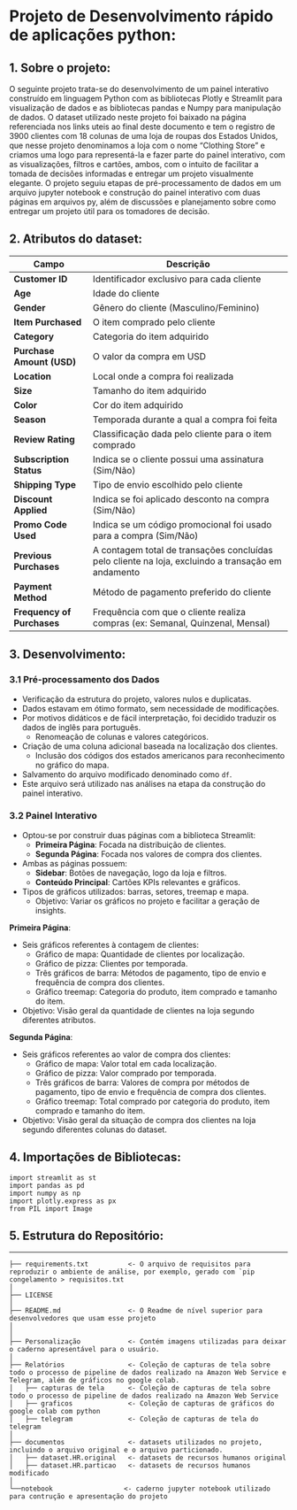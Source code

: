 # Projeto de Desenvolvimento rápido de aplicações python:

## 1. Sobre o projeto: 

O seguinte projeto trata-se do desenvolvimento de um painel interativo construído em linguagem Python com as bibliotecas Plotly e Streamlit para visualização de dados e as bibliotecas pandas e Numpy para manipulação de dados. O dataset utilizado neste projeto foi baixado na página referenciada nos links uteis ao final deste documento e tem o registro de 3900 clientes com 18 colunas de uma loja de roupas dos Estados Unidos, que nesse projeto denominamos a loja com o nome “Clothing Store” e criamos uma logo para representá-la e fazer parte do painel interativo, com as visualizações, filtros e cartões, ambos, com o intuito de facilitar a tomada de decisões informadas e entregar um projeto visualmente elegante. O projeto seguiu etapas de pré-processamento de dados em um arquivo jupyter notebook e construção do painel interativo com duas páginas em arquivos py, além de discussões e planejamento sobre como entregar um projeto útil para os tomadores de decisão. 

## 2. Atributos do dataset: 

| Campo                  | Descrição                                                                 |
|------------------------|--------------------------------------------------------------------------|
| **Customer ID**        | Identificador exclusivo para cada cliente                                |
| **Age**                | Idade do cliente                                                         |
| **Gender**             | Gênero do cliente (Masculino/Feminino)                                    |
| **Item Purchased**     | O item comprado pelo cliente                                             |
| **Category**           | Categoria do item adquirido                                              |
| **Purchase Amount (USD)** | O valor da compra em USD                                              |
| **Location**           | Local onde a compra foi realizada                                        |
| **Size**               | Tamanho do item adquirido                                                |
| **Color**              | Cor do item adquirido                                                    |
| **Season**             | Temporada durante a qual a compra foi feita                              |
| **Review Rating**      | Classificação dada pelo cliente para o item comprado                     |
| **Subscription Status**| Indica se o cliente possui uma assinatura (Sim/Não)                      |
| **Shipping Type**      | Tipo de envio escolhido pelo cliente                                     |
| **Discount Applied**   | Indica se foi aplicado desconto na compra (Sim/Não)                      |
| **Promo Code Used**    | Indica se um código promocional foi usado para a compra (Sim/Não)        |
| **Previous Purchases** | A contagem total de transações concluídas pelo cliente na loja, excluindo a transação em andamento |
| **Payment Method**     | Método de pagamento preferido do cliente                                 |
| **Frequency of Purchases** | Frequência com que o cliente realiza compras (ex: Semanal, Quinzenal, Mensal) |


## 3. Desenvolvimento:

### 3.1 Pré-processamento dos Dados

* Verificação da estrutura do projeto, valores nulos e duplicatas.
* Dados estavam em ótimo formato, sem necessidade de modificações.
* Por motivos didáticos e de fácil interpretação, foi decidido traduzir os dados de inglês para português.
   - Renomeação de colunas e valores categóricos.
* Criação de uma coluna adicional baseada na localização dos clientes.
   - Inclusão dos códigos dos estados americanos para reconhecimento no gráfico do mapa.
* Salvamento do arquivo modificado denominado como `df`.
* Este arquivo será utilizado nas análises na etapa da construção do painel interativo.

### 3.2 Painel Interativo

* Optou-se por  construir duas páginas com a biblioteca Streamlit:
   - **Primeira Página**: Focada na distribuição de clientes.
   - **Segunda Página**: Focada nos valores de compra dos clientes.
* Ambas as páginas possuem:
   - **Sidebar**: Botões de navegação, logo da loja e filtros.
   - **Conteúdo Principal**: Cartões KPIs relevantes e gráficos.
* Tipos de gráficos utilizados: barras, setores, treemap e mapa.
   - Objetivo: Variar os gráficos no projeto e facilitar a geração de insights.

**Primeira Página**:

* Seis gráficos referentes à contagem de clientes:
   - Gráfico de mapa: Quantidade de clientes por localização.
   - Gráfico de pizza: Clientes por temporada.
   - Três gráficos de barra: Métodos de pagamento, tipo de envio e frequência de compra dos clientes.
   - Gráfico treemap: Categoria do produto, item comprado e tamanho do item.
* Objetivo: Visão geral da quantidade de clientes na loja segundo diferentes atributos.

**Segunda Página**:

* Seis gráficos referentes ao valor de compra dos clientes:
   - Gráfico de mapa: Valor total em cada localização.
   - Gráfico de pizza: Valor comprado por temporada.
   - Três gráficos de barra: Valores de compra por métodos de pagamento, tipo de envio e frequência de compra dos clientes.
   - Gráfico treemap: Total comprado por categoria do produto, item comprado e tamanho do item.
* Objetivo: Visão geral da situação de compra dos clientes na loja segundo diferentes colunas do dataset.

## 4. Importações de Bibliotecas:

```
import streamlit as st
import pandas as pd
import numpy as np
import plotly.express as px
from PIL import Image

```

## 5. Estrutura do Repositório:

------------


    ├── requirements.txt          <- O arquivo de requisitos para reproduzir o ambiente de análise, por exemplo, gerado com `pip congelamento > requisitos.txt
    │
    ├── LICENSE
    │
    ├── README.md                 <- O Readme de nível superior para desenvolvedores que usam esse projeto
    │  
    │
    ├── Personalização            <- Contém imagens utilizadas para deixar o caderno apresentável para o usuário.
    │
    ├── Relatórios                <- Coleção de capturas de tela sobre todo o processo de pipeline de dados realizado na Amazon Web Service e Telegram, além de gráficos no google colab.
    │   ├── capturas de tela      <- Coleção de capturas de tela sobre todo o processo de pipeline de dados realizado na Amazon Web Service
    │   ├── graficos              <- Coleção de capturas de gráficos do google colab com python
    │   ├── telegram              <- Coleção de capturas de tela do telegram
    │ 
    ├── documentos                <- datasets utilizados no projeto, incluindo o arquivo original e o arquivo particionado.
    │   ├── dataset.HR.original   <- datasets de recursos humanos original
    │   ├── dataset.HR.particao   <- datasets de recursos humanos modificado
    │
    └──notebook                  <- caderno jupyter notebook utilizado para contrução e apresentação do projeto
    


